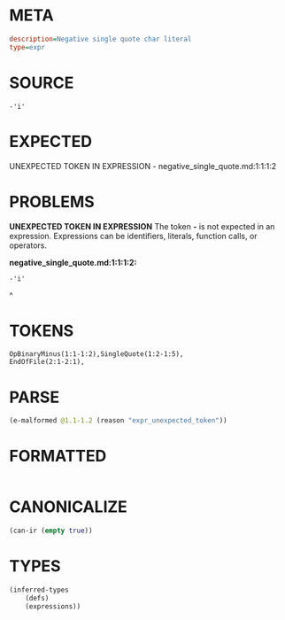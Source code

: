 # META
~~~ini
description=Negative single quote char literal
type=expr
~~~
# SOURCE
~~~roc
-'i'
~~~
# EXPECTED
UNEXPECTED TOKEN IN EXPRESSION - negative_single_quote.md:1:1:1:2
# PROBLEMS
**UNEXPECTED TOKEN IN EXPRESSION**
The token **-** is not expected in an expression.
Expressions can be identifiers, literals, function calls, or operators.

**negative_single_quote.md:1:1:1:2:**
```roc
-'i'
```
^


# TOKENS
~~~zig
OpBinaryMinus(1:1-1:2),SingleQuote(1:2-1:5),
EndOfFile(2:1-2:1),
~~~
# PARSE
~~~clojure
(e-malformed @1.1-1.2 (reason "expr_unexpected_token"))
~~~
# FORMATTED
~~~roc
~~~
# CANONICALIZE
~~~clojure
(can-ir (empty true))
~~~
# TYPES
~~~clojure
(inferred-types
	(defs)
	(expressions))
~~~
